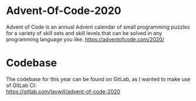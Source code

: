 # Advent-Of-Code-2020
Advent of Code is an annual Advent calendar of small programming puzzles for a variety of skill sets and skill levels that can be solved in any programming language you like.  https://adventofcode.com/2020/

# Codebase
The codebase for this year can be found on GitLab, as I wanted to make use of GitLab CI:  
https://gitlab.com/laywill/advent-of-code-2020
